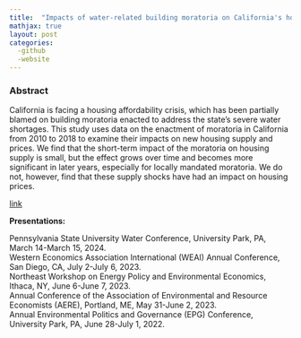 ```yaml
---
title:  "Impacts of water-related building moratoria on California's housing crisis (Accepted at Land Economics)"
mathjax: true
layout: post
categories: 
  -github
  -website
---
```


### Abstract
California is facing a housing affordability crisis, which has been partially blamed on building moratoria enacted to address the state’s severe water shortages. This study uses data on the enactment of moratoria in California from 2010 to 2018 to examine their impacts on new housing supply and prices. We find that the short-term impact of the moratoria on housing supply is small, but the effect grows over time and becomes more significant in later years, especially for locally mandated moratoria. We do not, however, find that these supply shocks have had an impact on housing prices.

[link](https://papers.ssrn.com/sol3/papers.cfm?abstract_id=4638948)

**Presentations:**   

Pennsylvania State University Water Conference, University Park, PA, March 14-March 15, 2024.  
Western Economics Association International (WEAI) Annual Conference, San Diego, CA, July 2-July 6, 2023.  
Northeast Workshop on Energy Policy and Environmental Economics, Ithaca, NY, June 6-June 7, 2023.  
Annual Conference of the Association of Environmental and Resource Economists (AERE), Portland, ME, May 31-June 2, 2023.  
Annual Environmental Politics and Governance (EPG) Conference, University Park, PA, June 28-July 1, 2022.  
